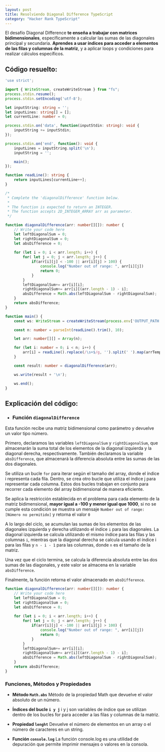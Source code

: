 ```yaml
---
layout: post
title: Resolviendo Diagonal Difference TypeScript
category: "Hacker Rank TypeScript"
---
```


El desafío Diagonal Difference **te enseña a trabajar con matrices bidimensionales**, específicamente a calcular las sumas de las diagonales principal y secundaria. **Aprendes a usar índices para acceder a elementos de las filas y columnas de la matriz**, y a aplicar loops y condiciones para realizar cálculos específicos.

## Código resuelto:
```ts
'use strict';

import { WriteStream, createWriteStream } from "fs";
process.stdin.resume();
process.stdin.setEncoding('utf-8');

let inputString: string = '';
let inputLines: string[] = [];
let currentLine: number = 0;

process.stdin.on('data', function(inputStdin: string): void {
    inputString += inputStdin;
});

process.stdin.on('end', function(): void {
    inputLines = inputString.split('\n');
    inputString = '';

    main();
});

function readLine(): string {
    return inputLines[currentLine++];
}

/*
 * Complete the 'diagonalDifference' function below.
 *
 * The function is expected to return an INTEGER.
 * The function accepts 2D_INTEGER_ARRAY arr as parameter.
 */

function diagonalDifference(arr: number[][]): number {
    // Write your code here
    let leftDiagonalSum = 0;
    let rightDiagonalSum = 0;
    let absDifference = 0;
    
    for (let i = 0; i < arr.length; i++) {
        for( let j = 0; j < arr.length; j++) {
            if(arr[i][j] < -100 || arr[i][j] > 100) {
                console.log("Number out of range: ", arr[i][j])
                return 0;
            }
        }
        leftDiagonalSum+= arr[i][i];
        rightDiagonalSum+= arr[i][(arr.length - 1) - i];    
        absDifference = Math.abs(leftDiagonalSum - rightDiagonalSum);
    }
    return absDifference;
}

function main() {
    const ws: WriteStream = createWriteStream(process.env['OUTPUT_PATH']);

    const n: number = parseInt(readLine().trim(), 10);

    let arr: number[][] = Array(n);

    for (let i: number = 0; i < n; i++) {
        arr[i] = readLine().replace(/\s+$/g, '').split(' ').map(arrTemp => parseInt(arrTemp, 10));
    }

    const result: number = diagonalDifference(arr);

    ws.write(result + '\n');

    ws.end();
}
```

## Explicación del código:

- ### Función `diagonalDifference`  

Esta función recibe una matriz bidimensional como parámetro y devuelve un valor tipo número.

Primero, declaramos las variables `leftDiagonalSum` y `rightDiagonalSum`, que almacenarán la suma total de los elementos de la diagonal izquierda y la diagonal derecha, respectivamente. También declaramos la variable `absDifference`, que almacenará la diferencia absoluta entre las sumas de las dos diagonales.

Se utiliza un bucle `for` para iterar según el tamaño del array, donde el índice i representa cada fila. Dentro, se crea otro bucle que utiliza el índice j para representar cada columna. Estos dos bucles trabajan en conjunto para recorrer cada elemento del array bidimensional de manera eficiente.

Se aplica la restricción establecida en el problema para cada elemento de la matriz bidimensional, **mayor igual a -100 y menor igual que 1000**, si no se cumple esta condición se muestra un mensaje `Number out of range: [Número no permitido]` y retorna el valor `0`

A lo largo del ciclo, se acumulan las sumas de los elementos de las diagonales izquierda y derecha utilizando el índice `i` para las diagonales. La diagonal izquierda se calcula utilizando el mismo índice para las filas y las columnas `i`, mientras que la diagonal derecha se calcula usando el índice i para las filas y `n - i - 1` para las columnas, donde `n` es el tamaño de la matriz.

Una vez que el ciclo termina, se calcula la diferencia absoluta entre las dos sumas de las diagonales, y este valor se almacena en la variable  `absDifference`.

Finalmente, la función retorna el valor almacenado en `absDifference`.

```ts
function diagonalDifference(arr: number[][]): number {
    // Write your code here
    let leftDiagonalSum = 0;
    let rightDiagonalSum = 0;
    let absDifference = 0;
    
    for (let i = 0; i < arr.length; i++) {
        for( let j = 0; j < arr.length; j++) {
            if(arr[i][j] < -100 || arr[i][j] > 100) {
                console.log("Number out of range: ", arr[i][j])
                return 0;
            }
        }
        leftDiagonalSum+= arr[i][i];
        rightDiagonalSum+= arr[i][(arr.length - 1) - i];    
        absDifference = Math.abs(leftDiagonalSum - rightDiagonalSum);
    }
    return absDifference;
}
```

### Funciones, Métodos y Propiedades

- **Método `Math.abs`**
Método de la propiedad Math que devuelve el valor absoluto de un número.

- **Índices del bucle `i y j`**
i y j son variables de índice que se utilizan dentro de los bucles for para acceder a las filas y columnas de la matriz.

- **Propiedad `lenght`**
Devuelve el número de elementos en un array o el número de caracteres en un string.

- **Función `console.log`**
La función console.log es una utilidad de depuración que permite imprimir mensajes o valores en la consola.